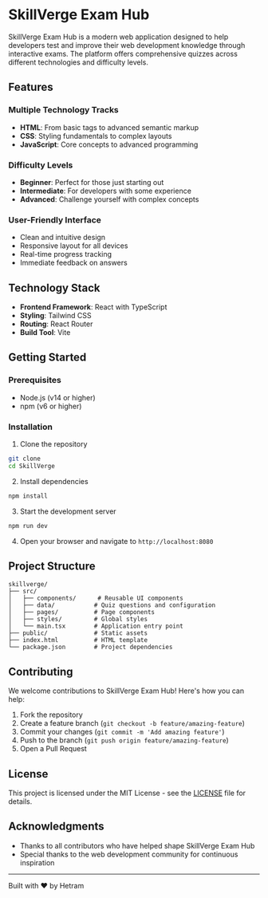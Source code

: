 # SkillVerge Exam Hub

SkillVerge Exam Hub is a modern web application designed to help developers test and improve their web development knowledge through interactive exams. The platform offers comprehensive quizzes across different technologies and difficulty levels.

## Features

### Multiple Technology Tracks
- **HTML**: From basic tags to advanced semantic markup
- **CSS**: Styling fundamentals to complex layouts
- **JavaScript**: Core concepts to advanced programming

### Difficulty Levels
- **Beginner**: Perfect for those just starting out
- **Intermediate**: For developers with some experience
- **Advanced**: Challenge yourself with complex concepts

### User-Friendly Interface
- Clean and intuitive design
- Responsive layout for all devices
- Real-time progress tracking
- Immediate feedback on answers

## Technology Stack

- **Frontend Framework**: React with TypeScript
- **Styling**: Tailwind CSS
- **Routing**: React Router
- **Build Tool**: Vite

## Getting Started

### Prerequisites

- Node.js (v14 or higher)
- npm (v6 or higher)

### Installation

1. Clone the repository
```bash
git clone 
cd SkillVerge
```

2. Install dependencies
```bash
npm install
```

3. Start the development server
```bash
npm run dev
```

4. Open your browser and navigate to `http://localhost:8080`

## Project Structure

```
skillverge/
├── src/
│   ├── components/      # Reusable UI components
│   ├── data/           # Quiz questions and configuration
│   ├── pages/          # Page components
│   ├── styles/         # Global styles
│   └── main.tsx        # Application entry point
├── public/             # Static assets
├── index.html          # HTML template
└── package.json        # Project dependencies
```

## Contributing

We welcome contributions to SkillVerge Exam Hub! Here's how you can help:

1. Fork the repository
2. Create a feature branch (`git checkout -b feature/amazing-feature`)
3. Commit your changes (`git commit -m 'Add amazing feature'`)
4. Push to the branch (`git push origin feature/amazing-feature`)
5. Open a Pull Request

## License

This project is licensed under the MIT License - see the [LICENSE](LICENSE) file for details.

## Acknowledgments

- Thanks to all contributors who have helped shape SkillVerge Exam Hub
- Special thanks to the web development community for continuous inspiration

---

Built with ❤️ by Hetram
